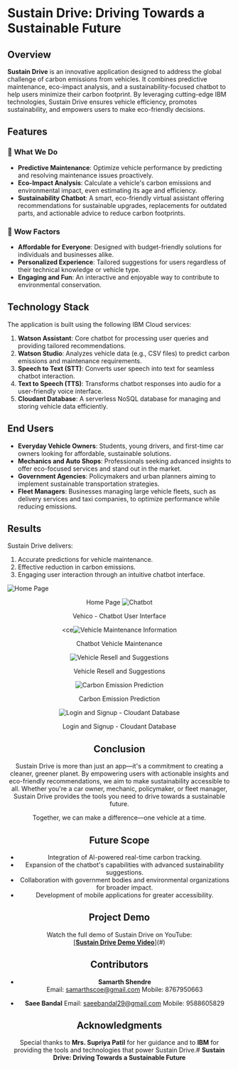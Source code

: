 # **Sustain Drive: Driving Towards a Sustainable Future**
## **Overview**


**Sustain Drive** is an innovative  application designed to address the global challenge of carbon emissions from vehicles. It combines predictive maintenance, eco-impact analysis, and a sustainability-focused chatbot to help users minimize their carbon footprint. By leveraging cutting-edge IBM technologies, Sustain Drive ensures vehicle efficiency, promotes sustainability, and empowers users to make eco-friendly decisions.

## **Features**

### 🔧 **What We Do**

-   **Predictive Maintenance**: Optimize vehicle performance by predicting and resolving maintenance issues proactively.
-   **Eco-Impact Analysis**: Calculate a vehicle's carbon emissions and environmental impact, even estimating its age and efficiency.
-   **Sustainability Chatbot**: A smart, eco-friendly virtual assistant offering recommendations for sustainable upgrades, replacements for outdated parts, and actionable advice to reduce carbon footprints.

### 🌟 **Wow Factors**

-   **Affordable for Everyone**: Designed with budget-friendly solutions for individuals and businesses alike.
-   **Personalized Experience**: Tailored suggestions for users regardless of their technical knowledge or vehicle type.
-   **Engaging and Fun**: An interactive and enjoyable way to contribute to environmental conservation.

## **Technology Stack**

The application is built using the following IBM Cloud services:

1.  **Watson Assistant**: Core chatbot for processing user queries and providing tailored recommendations.
2.  **Watson Studio**: Analyzes vehicle data (e.g., CSV files) to predict carbon emissions and maintenance requirements.
3.  **Speech to Text (STT)**: Converts user speech into text for seamless chatbot interaction.
4.  **Text to Speech (TTS)**: Transforms chatbot responses into audio for a user-friendly voice interface.
5.  **Cloudant Database**: A serverless NoSQL database for managing and storing vehicle data efficiently.

## **End Users**

-   **Everyday Vehicle Owners**: Students, young drivers, and first-time car owners looking for affordable, sustainable solutions.
-   **Mechanics and Auto Shops**: Professionals seeking advanced insights to offer eco-focused services and stand out in the market.
-   **Government Agencies**: Policymakers and urban planners aiming to implement sustainable transportation strategies.
-   **Fleet Managers**: Businesses managing large vehicle fleets, such as delivery services and taxi companies, to optimize performance while reducing emissions.

## **Results**

Sustain Drive delivers:

1.  Accurate predictions for vehicle maintenance.
2.  Effective reduction in carbon emissions.
3.  Engaging user interaction through an intuitive chatbot interface.

![Home Page](https://freeimghost.net/images/2025/01/24/Screenshot-2025-01-24-031649.png)
																<center> Home Page
![Chatbot](https://freeimghost.net/images/2025/01/24/Screenshot-2025-01-24-031706.png)
<center> Vehico - Chatbot User Interface

<ce![Vehicle Maintenance Information](https://freeimghost.net/images/2025/01/24/Screenshot-2025-01-24-031820.png)

<center> Chatbot Vehicle Maintenance 

![Vehicle Resell and Suggestions](https://freeimghost.net/images/2025/01/24/Screenshot-2025-01-24-031829.png)

<center>Vehicle Resell and Suggestions

![Carbon Emission Prediction](https://freeimghost.net/images/2025/01/24/Screenshot-2025-01-24-031931.png)

<center>Carbon Emission Prediction

![Login and Signup - Cloudant Database](https://freeimghost.net/images/2025/01/24/Screenshot-2025-01-24-031958.png)

<center>Login and Signup - Cloudant Database

## **Conclusion**

Sustain Drive is more than just an app—it's a commitment to creating a cleaner, greener planet. By empowering users with actionable insights and eco-friendly recommendations, we aim to make sustainability accessible to all. Whether you're a car owner, mechanic, policymaker, or fleet manager, Sustain Drive provides the tools you need to drive towards a sustainable future.

Together, we can make a difference—one vehicle at a time.

## **Future Scope**

-   Integration of AI-powered real-time carbon tracking.
-   Expansion of the chatbot's capabilities with advanced sustainability suggestions.
-   Collaboration with government bodies and environmental organizations for broader impact.
-   Development of mobile applications for greater accessibility.

## **Project Demo**

Watch the full demo of Sustain Drive on YouTube:  
[[**Sustain Drive Demo Video**]](https://youtu.be/qooB0uTH640)(#)

## **Contributors**

-   **Samarth Shendre**  
    Email: samarthscoe@gmail.com
    Mobile: 8767950663
    
-   **Saee Bandal**
    Email: saeebandal29@gmail.com
    Mobile: 9588605829

## **Acknowledgments**

Special thanks to **Mrs. Supriya Patil** for her guidance and to **IBM** for providing the tools and technologies that power Sustain Drive.# **Sustain Drive: Driving Towards a Sustainable Future**


